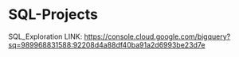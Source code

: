 # SQL-Projects 
SQL_Exploration LINK: https://console.cloud.google.com/bigquery?sq=989968831588:92208d4a88df40ba91a2d6993be23d7e
